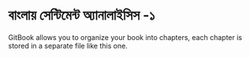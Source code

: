 # বাংলায় সেন্টিমেন্ট অ্যানালাইসিস -১

GitBook allows you to organize your book into chapters, each chapter is stored in a separate file like this one.

